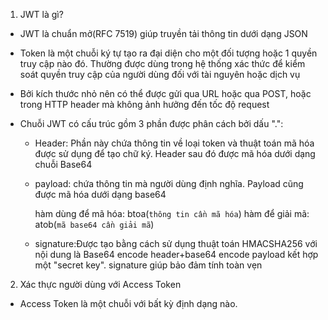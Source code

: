 1. JWT là gì?
- JWT là chuẩn mở(RFC 7519) giúp truyền tải thông tin dưới dạng JSON
- Token là một chuỗi ký tự tạo ra đại diện cho một đối tượng hoặc 1 quyền truy cập nào đó. Thường được dùng trong hệ thống xác thức để kiểm soát quyền truy cập của người dùng đối với tài nguyên hoặc dịch vụ
- Bởi kích thước nhỏ nên có thể được gửi qua URL hoặc qua POST, hoặc trong HTTP header mà không ảnh hưởng đến tốc độ request

- Chuỗi JWT có cấu trúc gồm 3 phần được phân cách bởi dấu ".":
    + Header: Phần này chứa thông tin về loại token và thuật toán mã hóa được sử dụng để tạo chữ ký. Header sau đó được mã hóa dưới dạng chuỗi Base64
    + payload: chứa thông tin mà người dùng định nghĩa. Payload cũng được mã hóa dưới dạng base64

        hàm dùng để mã hóa: btoa(`thông tin cần mã hóa`)
        hàm để giải mã: atob(`mã base64 cần giải mã`)
    + signature:Được tạo bằng cách sử dụng thuật toán HMACSHA256 với nội dung là Base64 encode header+base64 encode payload kết hợp một "secret key". signature giúp bảo đảm tính toàn vẹn
2. Xác thực người dùng với Access Token
- Access Token là một chuỗi với bất kỳ định dạng nào.